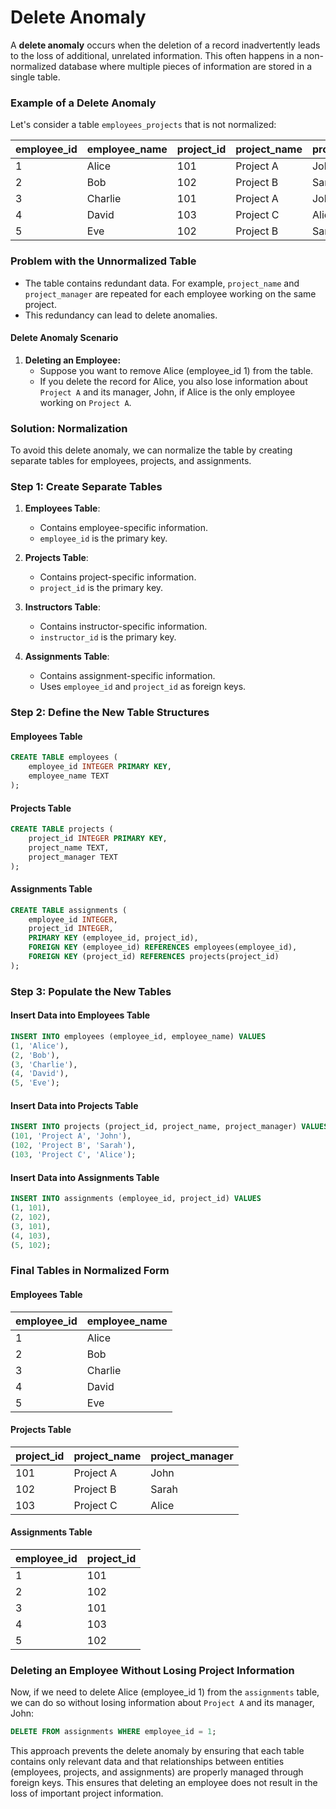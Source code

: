 # Delete Anomaly

A **delete anomaly** occurs when the deletion 
of a record inadvertently leads to the loss 
of additional, unrelated information. This 
often happens in a non-normalized database 
where multiple pieces of information are stored 
in a single table.

### Example of a Delete Anomaly

Let's consider a table `employees_projects` that is not normalized:

| employee_id | employee_name | project_id | project_name | project_manager |
|-------------|---------------|------------|--------------|-----------------|
| 1           | Alice         | 101        | Project A    | John            |
| 2           | Bob           | 102        | Project B    | Sarah           |
| 3           | Charlie       | 101        | Project A    | John            |
| 4           | David         | 103        | Project C    | Alice           |
| 5           | Eve           | 102        | Project B    | Sarah           |

### Problem with the Unnormalized Table

- The table contains redundant data. For example, `project_name` and `project_manager` are repeated for each employee working on the same project.
- This redundancy can lead to delete anomalies.

#### Delete Anomaly Scenario

1. **Deleting an Employee:**
   - Suppose you want to remove Alice (employee_id 1) from the table.
   - If you delete the record for Alice, you also lose information about `Project A` and its manager, John, if Alice is the only employee working on `Project A`.

### Solution: Normalization

To avoid this delete anomaly, we can normalize the table by creating separate tables for employees, projects, and assignments.

### Step 1: Create Separate Tables

1. **Employees Table**:
    - Contains employee-specific information.
    - `employee_id` is the primary key.

2. **Projects Table**:
    - Contains project-specific information.
    - `project_id` is the primary key.

3. **Instructors Table**:
    - Contains instructor-specific information.
    - `instructor_id` is the primary key.

4. **Assignments Table**:
    - Contains assignment-specific information.
    - Uses `employee_id` and `project_id` as foreign keys.

### Step 2: Define the New Table Structures

#### Employees Table

```sql
CREATE TABLE employees (
    employee_id INTEGER PRIMARY KEY,
    employee_name TEXT
);
```

#### Projects Table

```sql
CREATE TABLE projects (
    project_id INTEGER PRIMARY KEY,
    project_name TEXT,
    project_manager TEXT
);
```

#### Assignments Table

```sql
CREATE TABLE assignments (
    employee_id INTEGER,
    project_id INTEGER,
    PRIMARY KEY (employee_id, project_id),
    FOREIGN KEY (employee_id) REFERENCES employees(employee_id),
    FOREIGN KEY (project_id) REFERENCES projects(project_id)
);
```

### Step 3: Populate the New Tables

#### Insert Data into Employees Table

```sql
INSERT INTO employees (employee_id, employee_name) VALUES
(1, 'Alice'),
(2, 'Bob'),
(3, 'Charlie'),
(4, 'David'),
(5, 'Eve');
```

#### Insert Data into Projects Table

```sql
INSERT INTO projects (project_id, project_name, project_manager) VALUES
(101, 'Project A', 'John'),
(102, 'Project B', 'Sarah'),
(103, 'Project C', 'Alice');
```

#### Insert Data into Assignments Table

```sql
INSERT INTO assignments (employee_id, project_id) VALUES
(1, 101),
(2, 102),
(3, 101),
(4, 103),
(5, 102);
```

### Final Tables in Normalized Form

#### Employees Table

| employee_id | employee_name |
|-------------|---------------|
| 1           | Alice         |
| 2           | Bob           |
| 3           | Charlie       |
| 4           | David         |
| 5           | Eve           |

#### Projects Table

| project_id | project_name | project_manager |
|------------|--------------|-----------------|
| 101        | Project A    | John            |
| 102        | Project B    | Sarah           |
| 103        | Project C    | Alice           |

#### Assignments Table

| employee_id | project_id |
|-------------|------------|
| 1           | 101        |
| 2           | 102        |
| 3           | 101        |
| 4           | 103        |
| 5           | 102        |

### Deleting an Employee Without Losing Project Information

Now, if we need to delete Alice (employee_id 1) from the `assignments` table, we can do so without losing information about `Project A` and its manager, John:

```sql
DELETE FROM assignments WHERE employee_id = 1;
```

This approach prevents the delete anomaly by ensuring that each table contains only relevant data and that relationships between entities (employees, projects, and assignments) are properly managed through foreign keys. This ensures that deleting an employee does not result in the loss of important project information.
